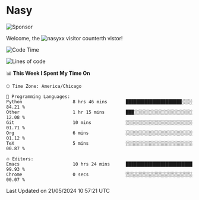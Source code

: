 # Nasy

<!--
<p align="center">
<img height="200" src="https://github-readme-stats.vercel.app/api?username=nasyxx&count_private=true&show_icons=true&theme=dracula&include_all_commits=true"/>
<img height="200" src="https://github-readme-stats.vercel.app/api/top-langs/?username=nasyxx&theme=dracula&hide=html,jupyter+notebook&count_private=true&show_icons=true"/>
</p>

  
----------------
-->

![Sponsor](https://img.shields.io/static/v1.svg?label=Sponsor&message=%E2%9D%A4&logo=GitHub&style=flat&color=pink)
 
Welcome, the ![nasyxx visitor counter](https://count.getloli.com/get/@nasyxx?theme=rule34)th vistor!
 
<!--START_SECTION:waka-->
![Code Time](http://img.shields.io/badge/Code%20Time-4%2C458%20hrs%2048%20mins-blue)

![Lines of code](https://img.shields.io/badge/From%20Hello%20World%20I%27ve%20Written-6.3%20million%20lines%20of%20code-blue)

📊 **This Week I Spent My Time On** 

```text
🕑︎ Time Zone: America/Chicago

💬 Programming Languages: 
Python                   8 hrs 46 mins       █████████████████████░░░░   84.21 % 
Other                    1 hr 15 mins        ███░░░░░░░░░░░░░░░░░░░░░░   12.08 % 
Git                      10 mins             ░░░░░░░░░░░░░░░░░░░░░░░░░   01.71 % 
Org                      6 mins              ░░░░░░░░░░░░░░░░░░░░░░░░░   01.12 % 
TeX                      5 mins              ░░░░░░░░░░░░░░░░░░░░░░░░░   00.87 % 

🔥 Editors: 
Emacs                    10 hrs 24 mins      █████████████████████████   99.93 % 
Chrome                   0 secs              ░░░░░░░░░░░░░░░░░░░░░░░░░   00.07 % 
```


 Last Updated on 21/05/2024 10:57:21 UTC
<!--END_SECTION:waka-->

<!-- ![visitors](https://visitor-badge.laobi.icu/badge?page_id=nasyxx.nasyxx) -->
